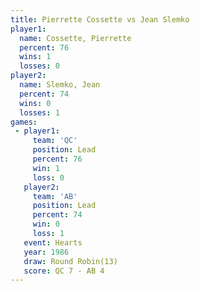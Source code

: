 ```yaml
---
title: Pierrette Cossette vs Jean Slemko
player1:                   
  name: Cossette, Pierrette
  percent: 76              
  wins: 1                  
  losses: 0                
player2:                   
  name: Slemko, Jean       
  percent: 74              
  wins: 0                  
  losses: 1                
games:
 - player1:        
     team: 'QC'    
     position: Lead
     percent: 76   
     win: 1        
     loss: 0       
   player2:        
     team: 'AB'    
     position: Lead
     percent: 74   
     win: 0        
     loss: 1       
   event: Hearts        
   year: 1986           
   draw: Round Robin(13)
   score: QC 7 - AB 4   
---
```

